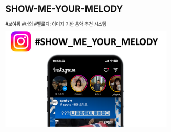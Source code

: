 # SHOW-ME-YOUR-MELODY
#보여줘 #너의 #멜로디: 이미지 기반 음악 추천 시스템

![SHOW-ME-YOUR-MELODY Logo](https://github.com/BITAmin-T1F3/SHOW-ME-YOUR-MELODY/blob/b5563825d0c2a44c004047fd32beb7e697fca263/web_logo.png)